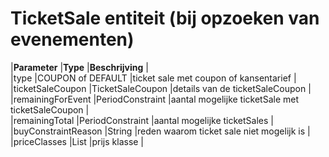 ---
---

# TicketSale entiteit (bij opzoeken van evenementen)

|**Parameter** |**Type** |**Beschrijving** |  
 |type |COUPON of DEFAULT |ticket sale met coupon of kansentarief |  
 |ticketSaleCoupon |TicketSaleCoupon |details van de ticketSaleCoupon |  
 |remainingForEvent |PeriodConstraint |aantal mogelijke ticketSale met ticketSaleCoupon |  
 |remainingTotal |PeriodConstraint |aantal mogelijke ticketSales |  
 |buyConstraintReason |String |reden waarom ticket sale niet mogelijk is |  
 |priceClasses |List<PriceClass> |prijs klasse |